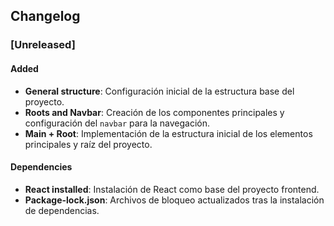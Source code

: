 ## Changelog

### [Unreleased]
#### Added
- **General structure**: Configuración inicial de la estructura base del proyecto.
- **Roots and Navbar**: Creación de los componentes principales y configuración del `navbar` para la navegación.
- **Main + Root**: Implementación de la estructura inicial de los elementos principales y raíz del proyecto.

#### Dependencies
- **React installed**: Instalación de React como base del proyecto frontend.
- **Package-lock.json**: Archivos de bloqueo actualizados tras la instalación de dependencias.
